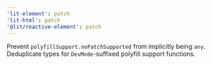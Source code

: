 ```yaml
---
'lit-element': patch
'lit-html': patch
'@lit/reactive-element': patch
---
```


Prevent `polyfillSupport.noPatchSupported` from implicitly being `any`.
Deduplicate types for `DevMode`-suffixed polyfill support functions.
